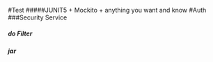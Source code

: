 #Test
#####JUNIT5 + Mockito + anything you want and know
#Auth
###Security Service
##### do Filter
##### jar
